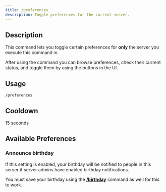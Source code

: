```yaml
---
title: /preferences
description: Toggle preferences for the current server.
---
```


## Description
This command lets you toggle certain preferences for **only** the server you execute this command in.

After using the command you can browse preferences, check their current status, and toggle them by using the buttons in the UI.

## Usage

`/preferences`

## Cooldown

15 seconds

## Available Preferences

### Announce birthday

If this setting is enabled, your birthday will be notified to people in this server if server admins have enabled birthday notifications. 

You must save your birthday using the [**/birthday**](/commands/personal/birthday) command as well for this to work.
